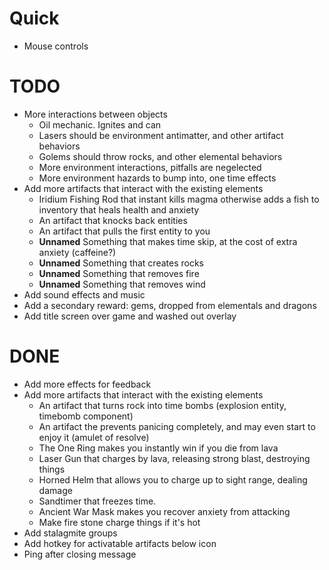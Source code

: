 
# Quick

- Mouse controls

# TODO

- More interactions between objects
    - Oil mechanic.  Ignites and can
    - Lasers should be environment antimatter, and other artifact behaviors
    - Golems should throw rocks, and other elemental behaviors
    - More environment interactions, pitfalls are negelected
    - More environment hazards to bump into, one time effects
- Add more artifacts that interact with the existing elements
    - Iridium Fishing Rod that instant kills magma otherwise adds a fish to inventory that
      heals health and anxiety
    - An artifact that knocks back entities
    - An artifact that pulls the first entity to you
    - **Unnamed** Something that makes time skip, at the cost of extra anxiety (caffeine?)
    - **Unnamed** Something that creates rocks
    - **Unnamed** Something that removes fire
    - **Unnamed** Something that removes wind
- Add sound effects and music
- Add a secondary reward: gems, dropped from elementals and dragons
- Add title screen over game and washed out overlay

# DONE

- Add more effects for feedback
- Add more artifacts that interact with the existing elements
    - An artifact that turns rock into time bombs (explosion entity, timebomb component)
    - An artifact the prevents panicing completely, and may even start to enjoy it (amulet of resolve)
    - The One Ring makes you instantly win if you die from lava
    - Laser Gun that charges by lava, releasing strong blast, destroying things
    - Horned Helm that allows you to charge up to sight range, dealing damage
    - Sandtimer that freezes time.
    - Ancient War Mask makes you recover anxiety from attacking
    - Make fire stone charge things if it's hot
- Add stalagmite groups
- Add hotkey for activatable artifacts below icon
- Ping after closing message
